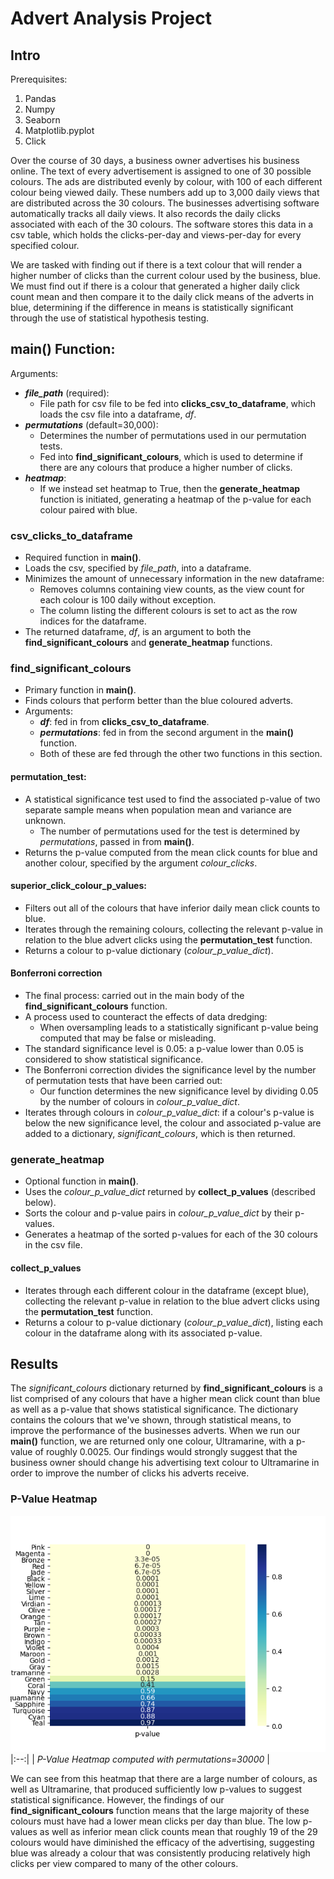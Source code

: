 # Advert Analysis Project

## Intro

Prerequisites:
1. Pandas
1. Numpy
1. Seaborn
1. Matplotlib.pyplot
1. Click

Over the course of 30 days, a business owner advertises his business online. The text of every advertisement is assigned to one of 30 possible colours. The ads are distributed evenly by colour, with 100 of each different colour being viewed daily. These numbers add up to 3,000 daily views that are distributed across the 30 colours. The businesses advertising software automatically tracks all daily views. It also records the daily clicks associated with each of the 30 colours. The software stores this data in a csv table, which holds the clicks-per-day and views-per-day for every specified colour.

We are tasked with finding out if there is a text colour that will render a higher number of clicks than the current colour used by the business, blue. We must find out if there is a colour that generated a higher daily click count mean and then compare it to the daily click means of the adverts in blue, determining if the difference in means is statistically significant through the use of statistical hypothesis testing.

## main() Function:
Arguments:
- ***file_path*** (required):
    - File path for csv file to be fed into **clicks_csv_to_dataframe**, which loads the csv file into a dataframe, *df*.
- ***permutations*** (default=30,000):
    - Determines the number of permutations used in our permutation tests.
    - Fed into **find_significant_colours**, which is used to determine if there are any colours that produce a higher number of clicks.
- ***heatmap***:
    - If we instead set heatmap to True, then the **generate_heatmap** function is initiated, generating a heatmap of the p-value for each colour paired with blue.

### csv_clicks_to_dataframe
- Required function in **main()**.
- Loads the csv, specified by *file_path*, into a dataframe.
- Minimizes the amount of unnecessary information in the new dataframe:
     - Removes columns containing view counts, as the view count for each colour is 100 daily without exception.
    - The column listing the different colours is set to act as the row indices for the dataframe.
- The returned dataframe, *df*, is an argument to both the **find_significant_colours** and **generate_heatmap** functions.

### find_significant_colours
- Primary function in **main()**.
- Finds colours that perform better than the blue coloured adverts.
- Arguments:
    - ***df***: fed in from **clicks_csv_to_dataframe**.
    - ***permutations***: fed in from the second argument in the **main()** function.
    - Both of these are fed through the other two functions in this section.

#### permutation_test:
- A statistical significance test used to find the associated p-value of two separate sample means when population mean and variance are unknown.
    - The number of permutations used for the test is determined by *permutations*, passed in from **main()**.
- Returns the p-value computed from the mean click counts for blue and another colour, specified by the argument *colour_clicks*.

#### superior_click_colour_p_values:
- Filters out all of the colours that have inferior daily mean click counts to blue.
- Iterates through the remaining colours, collecting the relevant p-value in relation to the blue advert clicks using the **permutation_test** function.
- Returns a colour to p-value dictionary (*colour_p_value_dict*).

#### Bonferroni correction
- The final process: carried out in the main body of the **find_significant_colours** function.
- A process used to counteract the effects of data dredging:
    - When oversampling leads to a statistically significant p-value being computed that may be false or misleading.
- The standard significance level is 0.05: a p-value lower than 0.05 is considered to show statistical significance.
- The Bonferroni correction divides the significance level by the number of permutation tests that have been carried out:
    - Our function determines the new significance level by dividing 0.05 by the number of colours in *colour_p_value_dict*.
- Iterates through colours in *colour_p_value_dict*: if a colour's p-value is below the new significance level, the colour and associated p-value are added to a dictionary, *significant_colours*, which is then returned.

### generate_heatmap
- Optional function in **main()**.
- Uses the *colour_p_value_dict* returned by **collect_p_values** (described below).
- Sorts the colour and p-value pairs in *colour_p_value_dict* by their p-values.
- Generates a heatmap of the sorted p-values for each of the 30 colours in the csv file.

#### collect_p_values
- Iterates through each different colour in the dataframe (except blue), collecting the relevant p-value in relation to the blue advert clicks using the **permutation_test** function.
- Returns a colour to p-value dictionary (*colour_p_value_dict*), listing each colour in the dataframe along with its associated p-value.

## Results
The *significant_colours* dictionary returned by **find_significant_colours** is a list comprised of any colours that have a higher mean click count than blue as well as a p-value that shows statistical significance. The dictionary contains the colours that we've shown, through statistical means, to improve the performance of the businesses adverts.
When we run our **main()** function, we are returned only one colour, Ultramarine, with a p-value of roughly 0.0025. Our findings would strongly suggest that the business owner should change his advertising text colour to Ultramarine in order to improve the number of clicks his adverts receive.

### P-Value Heatmap

![P-Value Heatmap](images/colours_p_value_heatmap.png)
|:--:|
| *P-Value Heatmap computed with permutations=30000* |

We can see from this heatmap that there are a large number of colours, as well as Ultramarine, that produced sufficiently low p-values to suggest statistical significance. However, the findings of our **find_significant_colours** function means that the large majority of these colours must have had a lower mean clicks per day than blue. The low p-values as well as inferior mean click counts mean that roughly 19 of the 29 colours would have diminished the efficacy of the advertising, suggesting blue was already a colour that was consistently producing relatively high clicks per view compared to many of the other colours.
